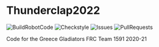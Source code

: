 # Thunderclap2022
![BuildRobotCode](https://github.com/gladiatorsprogramming1591/Thunderclap/workflows/BuildRobotCode/badge.svg) 
![Checkstyle](https://github.com/gladiatorsprogramming1591/Thunderclap/workflows/Checkstyle/badge.svg) 
![Issues](https://img.shields.io/github/issues/gladiatorsprogramming1591/Thunderclap?color=blue&logo=github)
![PullRequests](https://img.shields.io/github/issues-pr/gladiatorsprogramming1591/Thunderclap?color=blue&logo=github)

Code for the Greece Gladiators FRC Team 1591 2020-21
